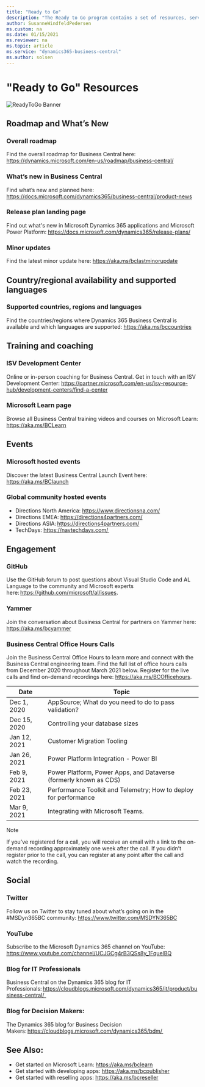 ```yaml
---
title: "Ready to Go"
description: "The Ready to Go program contains a set of resources, services and tools to support Microsoft Dynamics 365 Business Central."
author: SusanneWindfeldPedersen
ms.custom: na
ms.date: 01/15/2021
ms.reviewer: na
ms.topic: article
ms.service: "dynamics365-business-central"
ms.author: solsen
---
```


# "Ready to Go" Resources

![ReadyToGo Banner](../media/readytogo-banner.png)

## Roadmap and What’s New 
### Overall roadmap  
Find the overall roadmap for Business Central here: https://dynamics.microsoft.com/en-us/roadmap/business-central/ 

### What’s new in Business Central  
Find what’s new and planned here: https://docs.microsoft.com/dynamics365/business-central/product-news 

### Release plan landing page  
Find out what's new in Microsoft Dynamics 365 applications and Microsoft Power Platform: https://docs.microsoft.com/dynamics365/release-plans/ 

### Minor updates  
Find the latest minor update here: https://aka.ms/bclastminorupdate 


## Country/regional availability and supported languages 
### Supported countries, regions and languages  
Find the countries/regions where Dynamics 365 Business Central is available and which languages are supported: https://aka.ms/bccountries

## Training and coaching 
### ISV Development Center  
Online or in-person coaching for Business Central. Get in touch with an ISV Development Center: https://partner.microsoft.com/en-us/isv-resource-hub/development-centers/find-a-center  

### Microsoft Learn page 

Browse all Business Central training videos and courses on Microsoft Learn: https://aka.ms/BCLearn 

## Events

### Microsoft hosted events  
Discover the latest Business Central Launch Event here: https://aka.ms/BClaunch   

### Global community hosted events 
- Directions North America: https://www.directionsna.com/
- Directions EMEA: https://directions4partners.com/
- Directions ASIA: https://directions4partners.com/
- TechDays: https://navtechdays.com/  

## Engagement
### GitHub  
Use the GitHub forum to post questions about Visual Studio Code and AL Language to the community and Microsoft experts here: https://github.com/microsoft/al/issues. 

### Yammer  
Join the conversation about Business Central for partners on Yammer here: https://aka.ms/bcyammer  

### Business Central Office Hours Calls  
Join the Business Central Office Hours to learn more and connect with the Business Central engineering team. Find the full list of office hours calls from December 2020 throughout March 2021 below. Register for the live calls and find on-demand recordings here: https://aka.ms/BCOfficehours.

| Date      | Topic |
|--------------|--------------|
|Dec 1, 2020 | AppSource; What do you need to do to pass validation?  |
Dec 15, 2020 | Controlling your database sizes |
|Jan 12, 2021 | Customer Migration Tooling |
Jan 26, 2021 | Power Platform Integration - Power BI |
Feb 9, 2021 | Power Platform, Power Apps, and Dataverse (formerly known as CDS) |
Feb 23, 2021 | Performance Toolkit and Telemetry; How to deploy for performance |
Mar 9, 2021 | Integrating with Microsoft Teams.
 
 > [!NOTE]
  > If you’ve registered for a call, you will receive an email with a link to the on-demand recording approximately one week after the call. If you didn’t register prior to the call, you can register at any point after the call and watch the recording. 

## Social

### Twitter  
Follow us on Twitter to stay tuned about what’s going on in the #MSDyn365BC community: https://www.twitter.com/MSDYN365BC 

### YouTube  
Subscribe to the Microsoft Dynamics 365 channel on YouTube: https://www.youtube.com/channel/UCJGCg4rB3QSs8y_1FquelBQ  

### Blog for IT Professionals  
Business Central on the Dynamics 365 blog for IT Professionals: https://cloudblogs.microsoft.com/dynamics365/it/product/business-central/   
 

### Blog for Decision Makers:  
The Dynamics 365 blog for Business Decision Makers: https://cloudblogs.microsoft.com/dynamics365/bdm/  

## See Also: 
- Get started on Microsoft Learn: https://aka.ms/bclearn 
- Get started with developing apps: https://aka.ms/bcpublisher
- Get started with reselling apps: https://aka.ms/bcreseller  